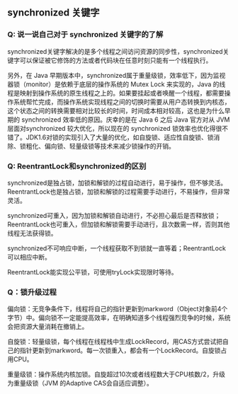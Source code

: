 ## synchronized 关键字

### Q: 说一说自己对于 synchronized 关键字的了解

synchronized关键字解决的是多个线程之间访问资源的同步性，synchronized关键字可以保证被它修饰的方法或者代码块在任意时刻只能有一个线程执行。

另外，在 Java 早期版本中，synchronized属于重量级锁，效率低下，因为监视器锁（monitor）是依赖于底层的操作系统的 Mutex Lock 来实现的，Java 的线程是映射到操作系统的原生线程之上的。如果要挂起或者唤醒一个线程，都需要操作系统帮忙完成，而操作系统实现线程之间的切换时需要从用户态转换到内核态，这个状态之间的转换需要相对比较长的时间，时间成本相对较高，这也是为什么早期的 synchronized 效率低的原因。庆幸的是在 Java 6 之后 Java 官方对从 JVM 层面对synchronized 较大优化，所以现在的 synchronized 锁效率也优化得很不错了。JDK1.6对锁的实现引入了大量的优化，如自旋锁、适应性自旋锁、锁消除、锁粗化、偏向锁、轻量级锁等技术来减少锁操作的开销。

### Q: ReentrantLock和synchronized的区别

synchronized是独占锁，加锁和解锁的过程自动进行，易于操作，但不够灵活。ReentrantLock也是独占锁，加锁和解锁的过程需要手动进行，不易操作，但非常灵活。

synchronized可重入，因为加锁和解锁自动进行，不必担心最后是否释放锁；ReentrantLock也可重入，但加锁和解锁需要手动进行，且次数需一样，否则其他线程无法获得锁。

synchronized不可响应中断，一个线程获取不到锁就一直等着；ReentrantLock可以相应中断。

ReentrantLock能实现公平锁，可使用tryLock实现限时等待。

### Q：锁升级过程

偏向锁：无竞争条件下，线程将自己的指针更新到markword（Object对象前4个字节）中。偏向锁不一定能提高效率，在明确知道多个线程强烈竞争的时候，系统会把资源大量消耗在撤销上。

自旋锁：轻量级锁，每个线程在线程栈中生成LockRecord，用CAS方式尝试把自己的指针更新到markword。每一次锁重入，都会有一个LockRecord。自旋锁占用CPU。

重量级锁：操作系统内核加锁。自旋超过10次或者线程数大于CPU核数/2，升级为重量级锁（JVM 的Adaptive CAS会自适应调整）。

